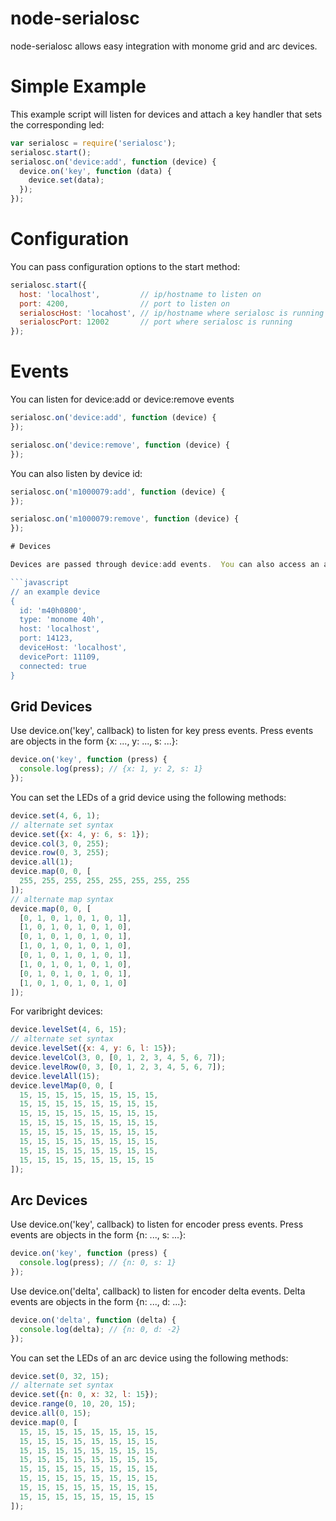 node-serialosc
==============

node-serialosc allows easy integration with monome grid and arc devices.

# Simple Example

This example script will listen for devices and attach a key handler that sets the corresponding led:

```javascript
var serialosc = require('serialosc');
serialosc.start();
serialosc.on('device:add', function (device) {
  device.on('key', function (data) {
    device.set(data);
  });
});
```

# Configuration

You can pass configuration options to the start method:

```javascript
serialosc.start({
  host: 'localhost',         // ip/hostname to listen on
  port: 4200,                // port to listen on
  serialoscHost: 'locahost', // ip/hostname where serialosc is running
  serialoscPort: 12002       // port where serialosc is running
});
```

# Events

You can listen for device:add or device:remove events

```javascript
serialosc.on('device:add', function (device) {
});

serialosc.on('device:remove', function (device) {
});
```

You can also listen by device id:

```javascript
serialosc.on('m1000079:add', function (device) {
});

serialosc.on('m1000079:remove', function (device) {
});

# Devices

Devices are passed through device:add events.  You can also access an array of devices at serialosc.devices

```javascript
// an example device
{
  id: 'm40h0800',
  type: 'monome 40h',
  host: 'localhost',
  port: 14123,
  deviceHost: 'localhost',
  devicePort: 11109,
  connected: true
}
```

## Grid Devices

Use device.on('key', callback) to listen for key press events.  Press events are objects in the form {x: ..., y: ..., s: ...}:

```javascript
device.on('key', function (press) {
  console.log(press); // {x: 1, y: 2, s: 1}
});
```

You can set the LEDs of a grid device using the following methods:

```javascript
device.set(4, 6, 1);
// alternate set syntax
device.set({x: 4, y: 6, s: 1});
device.col(3, 0, 255);
device.row(0, 3, 255);
device.all(1);
device.map(0, 0, [
  255, 255, 255, 255, 255, 255, 255, 255
]);
// alternate map syntax
device.map(0, 0, [
  [0, 1, 0, 1, 0, 1, 0, 1],
  [1, 0, 1, 0, 1, 0, 1, 0],
  [0, 1, 0, 1, 0, 1, 0, 1],
  [1, 0, 1, 0, 1, 0, 1, 0],
  [0, 1, 0, 1, 0, 1, 0, 1],
  [1, 0, 1, 0, 1, 0, 1, 0],
  [0, 1, 0, 1, 0, 1, 0, 1],
  [1, 0, 1, 0, 1, 0, 1, 0]
]);
```

For varibright devices:

```javascript
device.levelSet(4, 6, 15);
// alternate set syntax
device.levelSet({x: 4, y: 6, l: 15});
device.levelCol(3, 0, [0, 1, 2, 3, 4, 5, 6, 7]);
device.levelRow(0, 3, [0, 1, 2, 3, 4, 5, 6, 7]);
device.levelAll(15);
device.levelMap(0, 0, [
  15, 15, 15, 15, 15, 15, 15, 15,
  15, 15, 15, 15, 15, 15, 15, 15,
  15, 15, 15, 15, 15, 15, 15, 15,
  15, 15, 15, 15, 15, 15, 15, 15,
  15, 15, 15, 15, 15, 15, 15, 15,
  15, 15, 15, 15, 15, 15, 15, 15,
  15, 15, 15, 15, 15, 15, 15, 15,
  15, 15, 15, 15, 15, 15, 15, 15
]);
```

## Arc Devices

Use device.on('key', callback) to listen for encoder press events.  Press events are objects in the form {n: ..., s: ...}:

```javascript
device.on('key', function (press) {
  console.log(press); // {n: 0, s: 1}
});
```

Use device.on('delta', callback) to listen for encoder delta events.  Delta events are objects in the form {n: ..., d: ...}:

```javascript
device.on('delta', function (delta) {
  console.log(delta); // {n: 0, d: -2}
});
```

You can set the LEDs of an arc device using the following methods:

```javascript
device.set(0, 32, 15);
// alternate set syntax
device.set({n: 0, x: 32, l: 15});
device.range(0, 10, 20, 15);
device.all(0, 15);
device.map(0, [
  15, 15, 15, 15, 15, 15, 15, 15,
  15, 15, 15, 15, 15, 15, 15, 15,
  15, 15, 15, 15, 15, 15, 15, 15,
  15, 15, 15, 15, 15, 15, 15, 15,
  15, 15, 15, 15, 15, 15, 15, 15,
  15, 15, 15, 15, 15, 15, 15, 15,
  15, 15, 15, 15, 15, 15, 15, 15,
  15, 15, 15, 15, 15, 15, 15, 15
]);
```
